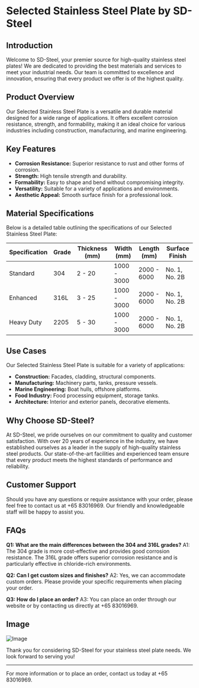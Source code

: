 # Selected Stainless Steel Plate by SD-Steel

## Introduction
Welcome to SD-Steel, your premier source for high-quality stainless steel plates! We are dedicated to providing the best materials and services to meet your industrial needs. Our team is committed to excellence and innovation, ensuring that every product we offer is of the highest quality.

## Product Overview
Our Selected Stainless Steel Plate is a versatile and durable material designed for a wide range of applications. It offers excellent corrosion resistance, strength, and formability, making it an ideal choice for various industries including construction, manufacturing, and marine engineering.

## Key Features
- **Corrosion Resistance:** Superior resistance to rust and other forms of corrosion.
- **Strength:** High tensile strength and durability.
- **Formability:** Easy to shape and bend without compromising integrity.
- **Versatility:** Suitable for a variety of applications and environments.
- **Aesthetic Appeal:** Smooth surface finish for a professional look.

## Material Specifications
Below is a detailed table outlining the specifications of our Selected Stainless Steel Plate:

| Specification       | Grade         | Thickness (mm) | Width (mm) | Length (mm) | Surface Finish |
|---------------------|---------------|----------------|------------|-------------|----------------|
| Standard            | 304           | 2 - 20         | 1000 - 3000| 2000 - 6000 | No. 1, No. 2B  |
| Enhanced           | 316L          | 3 - 25         | 1000 - 3000| 2000 - 6000 | No. 1, No. 2B  |
| Heavy Duty          | 2205         | 5 - 30         | 1000 - 3000| 2000 - 6000 | No. 1, No. 2B  |

## Use Cases
Our Selected Stainless Steel Plate is suitable for a variety of applications:
- **Construction:** Facades, cladding, structural components.
- **Manufacturing:** Machinery parts, tanks, pressure vessels.
- **Marine Engineering:** Boat hulls, offshore platforms.
- **Food Industry:** Food processing equipment, storage tanks.
- **Architecture:** Interior and exterior panels, decorative elements.

## Why Choose SD-Steel?
At SD-Steel, we pride ourselves on our commitment to quality and customer satisfaction. With over 20 years of experience in the industry, we have established ourselves as a leader in the supply of high-quality stainless steel products. Our state-of-the-art facilities and experienced team ensure that every product meets the highest standards of performance and reliability.

## Customer Support
Should you have any questions or require assistance with your order, please feel free to contact us at +65 83016969. Our friendly and knowledgeable staff will be happy to assist you.

## FAQs
**Q1: What are the main differences between the 304 and 316L grades?**
A1: The 304 grade is more cost-effective and provides good corrosion resistance. The 316L grade offers superior corrosion resistance and is particularly effective in chloride-rich environments.

**Q2: Can I get custom sizes and finishes?**
A2: Yes, we can accommodate custom orders. Please provide your specific requirements when placing your order.

**Q3: How do I place an order?**
A3: You can place an order through our website or by contacting us directly at +65 83016969.

## Image
![Image](https://github.com/user-attachments/assets/2567258e-e124-4816-932d-1809bd27ef0b)

Thank you for considering SD-Steel for your stainless steel plate needs. We look forward to serving you!

---

For more information or to place an order, contact us today at +65 83016969.